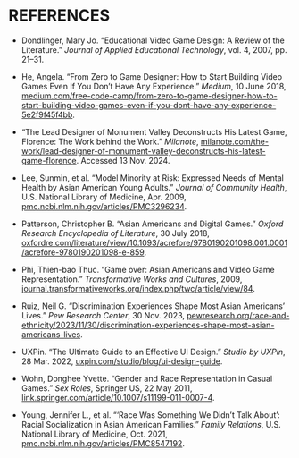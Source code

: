 # REFERENCES

- Dondlinger, Mary Jo. “Educational Video Game Design: A Review of the Literature.” _Journal of Applied Educational Technology_, vol. 4, 2007, pp. 21–31.

- He, Angela. “From Zero to Game Designer: How to Start Building Video Games Even If You Don’t Have Any Experience.” _Medium_, 10 June 2018, [medium.com/free-code-camp/from-zero-to-game-designer-how-to-start-building-video-games-even-if-you-dont-have-any-experience-5e2f9f45f4bb](https://medium.com/free-code-camp/from-zero-to-game-designer-how-to-start-building-video-games-even-if-you-dont-have-any-experience-5e2f9f45f4bb).

- “The Lead Designer of Monument Valley Deconstructs His Latest Game, Florence: The Work behind the Work.” _Milanote_, [milanote.com/the-work/lead-designer-of-monument-valley-deconstructs-his-latest-game-florence](https://milanote.com/the-work/lead-designer-of-monument-valley-deconstructs-his-latest-game-florence). Accessed 13 Nov. 2024.

- Lee, Sunmin, et al. “Model Minority at Risk: Expressed Needs of Mental Health by Asian American Young Adults.” _Journal of Community Health_, U.S. National Library of Medicine, Apr. 2009, [pmc.ncbi.nlm.nih.gov/articles/PMC3296234](https://pmc.ncbi.nlm.nih.gov/articles/PMC3296234/).

- Patterson, Christopher B. “Asian Americans and Digital Games.” _Oxford Research Encyclopedia of Literature_, 30 July 2018, [oxfordre.com/literature/view/10.1093/acrefore/9780190201098.001.0001/acrefore-9780190201098-e-859](https://oxfordre.com/literature/view/10.1093/acrefore/9780190201098.001.0001/acrefore-9780190201098-e-859).

- Phi, Thien-bao Thuc. “Game over: Asian Americans and Video Game Representation.” _Transformative Works and Cultures_, 2009, [journal.transformativeworks.org/index.php/twc/article/view/84](https://journal.transformativeworks.org/index.php/twc/article/view/84).

- Ruiz, Neil G. “Discrimination Experiences Shape Most Asian Americans’ Lives.” _Pew Research Center_, 30 Nov. 2023, [pewresearch.org/race-and-ethnicity/2023/11/30/discrimination-experiences-shape-most-asian-americans-lives](https://www.pewresearch.org/race-and-ethnicity/2023/11/30/discrimination-experiences-shape-most-asian-americans-lives/).

- UXPin. “The Ultimate Guide to an Effective UI Design.” _Studio by UXPin_, 28 Mar. 2022, [uxpin.com/studio/blog/ui-design-guide](https://www.uxpin.com/studio/blog/ui-design-guide/).

- Wohn, Donghee Yvette. “Gender and Race Representation in Casual Games.” _Sex Roles_, Springer US, 22 May 2011, [link.springer.com/article/10.1007/s11199-011-0007-4](https://link.springer.com/article/10.1007/s11199-011-0007-4).

- Young, Jennifer L., et al. “‘Race Was Something We Didn’t Talk About’: Racial Socialization in Asian American Families.” _Family Relations_, U.S. National Library of Medicine, Oct. 2021, [pmc.ncbi.nlm.nih.gov/articles/PMC8547192](https://pmc.ncbi.nlm.nih.gov/articles/PMC8547192/).
